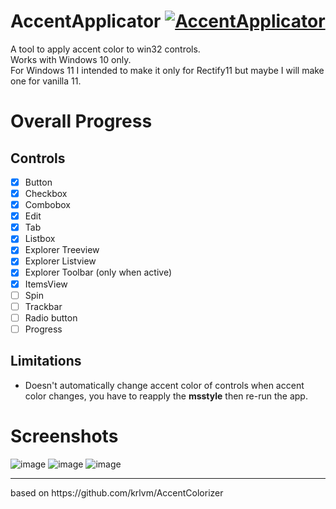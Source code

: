 # AccentApplicator [![AccentApplicator](https://github.com/rounk-ctrl/AccentApplicator/actions/workflows/msbuild.yml/badge.svg?branch=main)](https://github.com/rounk-ctrl/AccentApplicator/actions/workflows/msbuild.yml)
A tool to apply accent color to win32 controls. <br />
Works with Windows 10 only. <br />
For Windows 11 I intended to make it only for Rectify11 but maybe I will make one for vanilla 11.


# Overall Progress
## Controls
 - [x] Button
 - [x] Checkbox
 - [x] Combobox
 - [x] Edit
 - [x] Tab
 - [x] Listbox
 - [x] Explorer Treeview
 - [x] Explorer Listview
 - [x] Explorer Toolbar (only when active)
 - [x] ItemsView
 - [ ] Spin
 - [ ] Trackbar
 - [ ] Radio button
 - [ ] Progress

## Limitations
- Doesn't automatically change accent color of controls when accent color changes, you have to reapply the **msstyle** then re-run the app.

# Screenshots
![image](https://user-images.githubusercontent.com/70931017/167674831-6316dc46-8ce6-48a8-bac2-2dc3fe5e95b6.png)
![image](https://user-images.githubusercontent.com/70931017/167674872-c7a90424-9e6f-430a-97ec-356098682a47.png)
![image](https://user-images.githubusercontent.com/70931017/167675033-a28f3b80-d820-48bc-8912-b89d9e87f44d.png)

<hr />
based on https://github.com/krlvm/AccentColorizer

